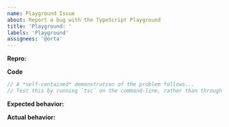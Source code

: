 ```yaml
---
name: Playground Issue
about: Report a bug with the TypeScript Playground
title: 'Playground: '
labels: 'Playground'
assignees: '@orta'
---
```


<!-- Summary -->

<!-- Screenshot -->

<!-- Drag a screenshot image inbetween these ^ -->

<!-- Bug Report -->

**Repro:**

**Code**

```ts
// A *self-contained* demonstration of the problem follows...
// Test this by running `tsc` on the command-line, rather than through another build tool such as Gulp, Webpack, etc.
```

**Expected behavior:**

**Actual behavior:**
